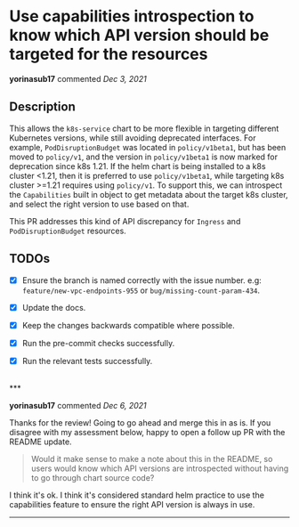 # Use capabilities introspection to know which API version should be targeted for the resources

**yorinasub17** commented *Dec 3, 2021*

## Description

This allows the `k8s-service` chart to be more flexible in targeting different Kubernetes versions, while still avoiding deprecated interfaces. For example, `PodDisruptionBudget` was located in `policy/v1beta1`, but has been moved to `policy/v1`, and the version in `policy/v1beta1` is now marked for deprecation since k8s 1.21. If the helm chart is being installed to a k8s cluster <1.21, then it is preferred to use `policy/v1beta1`, while targeting k8s cluster >=1.21 requires using `policy/v1`. To support this, we can introspect the `Capabilities` built in object to get metadata about the target k8s cluster, and select the right version to use based on that.

This PR addresses this kind of API discrepancy for `Ingress` and `PodDisruptionBudget` resources.


## TODOs

- [X] Ensure the branch is named correctly with the issue number. e.g: `feature/new-vpc-endpoints-955` or `bug/missing-count-param-434`.
- [X] Update the docs.
- [X] Keep the changes backwards compatible where possible.
- [X] Run the pre-commit checks successfully.
- [X] Run the relevant tests successfully.


<br />
***


**yorinasub17** commented *Dec 6, 2021*

Thanks for the review! Going to go ahead and merge this in as is. If you disagree with my assessment below, happy to open a follow up PR with the README update.

> Would it make sense to make a note about this in the README, so users would know which API versions are introspected without having to go through chart source code?

I think it's ok. I think it's considered standard helm practice to use the capabilities feature to ensure the right API version is always in use.
***

